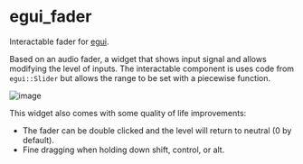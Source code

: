 # egui_fader
Interactable fader for [egui](https://github.com/emilk/egui).

Based on an audio fader, a widget that shows input signal and allows modifying the level of inputs. The interactable component is uses code from `egui::Slider` but allows the range to be set with a piecewise function.

![image](https://github.com/user-attachments/assets/4a6d68ec-c51c-4146-9ffe-2897d385832a)

This widget also comes with some quality of life improvements:
- The fader can be double clicked and the level will return to neutral (0 by default).
- Fine dragging when holding down shift, control, or alt.
